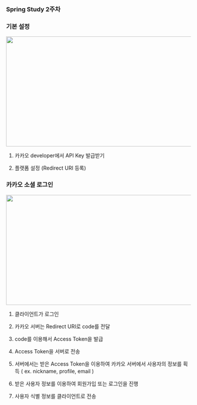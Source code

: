 ### Spring Study 2주차

### 기본 설정

<img src="https://user-images.githubusercontent.com/97737822/213915140-ccc5478a-5825-448e-8694-7174eff14a30.png" width="1000" height="300" />

1. 카카오 developer에서 API Key 발급받기

2. 플랫폼 설정 (Redirect URI 등록)

### 카카오 소셜 로그인

<img src="https://user-images.githubusercontent.com/97737822/213914918-ed8d3106-c75f-4444-8a83-3b84f30e70d5.png" width="1000" height="300" />

1. 클라이언트가 로그인

2. 카카오 서버는 Redirect URI로 code를 전달

3. code를 이용해서 Access Token을 발급

4. Access Token을 서버로 전송

5. 서버에서는 받은 Access Token을 이용하여 카카오 서버에서 사용자의 정보를 획득 ( ex. nickname, profile, email )

6. 받은 사용자 정보를 이용하여 회원가입 또는 로그인을 진행

7. 사용자 식별 정보를 클라이언트로 전송

